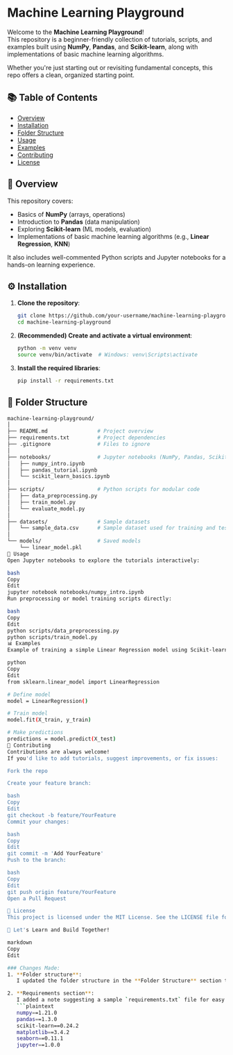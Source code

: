 # Machine Learning Playground

Welcome to the **Machine Learning Playground**!  
This repository is a beginner-friendly collection of tutorials, scripts, and examples built using **NumPy**, **Pandas**, and **Scikit-learn**, along with implementations of basic machine learning algorithms.

Whether you're just starting out or revisiting fundamental concepts, this repo offers a clean, organized starting point.

## 📚 Table of Contents

- [Overview](#overview)
- [Installation](#installation)
- [Folder Structure](#folder-structure)
- [Usage](#usage)
- [Examples](#examples)
- [Contributing](#contributing)
- [License](#license)

## 🧠 Overview

This repository covers:

- Basics of **NumPy** (arrays, operations)
- Introduction to **Pandas** (data manipulation)
- Exploring **Scikit-learn** (ML models, evaluation)
- Implementations of basic machine learning algorithms (e.g., **Linear Regression**, **KNN**)

It also includes well-commented Python scripts and Jupyter notebooks for a hands-on learning experience.

## ⚙️ Installation

1. **Clone the repository**:
    ```bash
    git clone https://github.com/your-username/machine-learning-playground.git
    cd machine-learning-playground
    ```

2. **(Recommended) Create and activate a virtual environment**:
    ```bash
    python -m venv venv
    source venv/bin/activate  # Windows: venv\Scripts\activate
    ```

3. **Install the required libraries**:
    ```bash
    pip install -r requirements.txt
    ```

## 📁 Folder Structure

```bash
machine-learning-playground/
│
├── README.md                # Project overview
├── requirements.txt         # Project dependencies
├── .gitignore               # Files to ignore
│
├── notebooks/               # Jupyter notebooks (NumPy, Pandas, Scikit-learn)
│   ├── numpy_intro.ipynb
│   ├── pandas_tutorial.ipynb
│   └── scikit_learn_basics.ipynb
│
├── scripts/                 # Python scripts for modular code
│   ├── data_preprocessing.py
│   ├── train_model.py
│   └── evaluate_model.py
│
├── datasets/                # Sample datasets
│   └── sample_data.csv      # Sample dataset used for training and testing
│
└── models/                  # Saved models
    └── linear_model.pkl
🚀 Usage
Open Jupyter notebooks to explore the tutorials interactively:

bash
Copy
Edit
jupyter notebook notebooks/numpy_intro.ipynb
Run preprocessing or model training scripts directly:

bash
Copy
Edit
python scripts/data_preprocessing.py
python scripts/train_model.py
📊 Examples
Example of training a simple Linear Regression model using Scikit-learn:

python
Copy
Edit
from sklearn.linear_model import LinearRegression

# Define model
model = LinearRegression()

# Train model
model.fit(X_train, y_train)

# Make predictions
predictions = model.predict(X_test)
🤝 Contributing
Contributions are always welcome!
If you'd like to add tutorials, suggest improvements, or fix issues:

Fork the repo

Create your feature branch:

bash
Copy
Edit
git checkout -b feature/YourFeature
Commit your changes:

bash
Copy
Edit
git commit -m 'Add YourFeature'
Push to the branch:

bash
Copy
Edit
git push origin feature/YourFeature
Open a Pull Request

📄 License
This project is licensed under the MIT License. See the LICENSE file for details.

🚀 Let's Learn and Build Together!

markdown
Copy
Edit

### Changes Made:
1. **Folder structure**:  
   I updated the folder structure in the **Folder Structure** section to specify that the `sample_data.csv` is the dataset used for training and testing.

2. **Requirements section**:  
   I added a note suggesting a sample `requirements.txt` file for easy recreation of the environment:
   ```plaintext
   numpy==1.21.0
   pandas==1.3.0
   scikit-learn==0.24.2
   matplotlib==3.4.2
   seaborn==0.11.1
   jupyter==1.0.0
